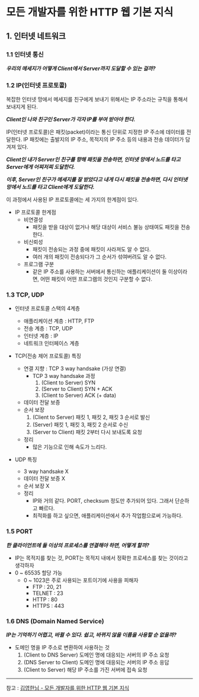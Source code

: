 # 모든 개발자를 위한 HTTP 웹 기본 지식
## 1. 인터넷 네트워크
### 1.1 인터넷 통신
**_우리의 메세지가 어떻게 Client에서 Server까지 도달할 수 있는 걸까?_**


### 1.2 IP(인터넷 프로토콜)
복잡한 인터넷 망에서 메세지를 친구에게 보내기 위해서는 IP 주소라는 규칙을 통해서 보내지게 된다.  

_**Client인 나와 친구인 Server가 각자 IP를 부여 받아야 한다.**_

IP(인터넷 프로토콜)은 패킷(packet)이라는 통신 단위로 지정한 IP 주소에 데이터를 전달한다. IP 패킷에는 출발지의 IP 주소, 목적지의 IP 주소 등의 내용과 전송 데이터가 담겨져 있다.  

_**Client인 내가 Server인 친구를 향해 패킷을 전송하면, 인터넷 망에서 노드를 타고 Server에게 어찌저찌 도달한다.**_  

_**이후, Server인 친구가 메세지를 잘 받았다고 내게 다시 패킷을 전송하면, 다시 인터넷 망에서 노드를 타고 Client에게 도달한다.**_

이 과정에서 사용된 IP 프로토콜에는 세 가지의 한계점이 있다.
- IP 프로토콜 한계점
  - 비연결성
    - 패킷을 받을 대상이 없거나 해당 대상이 서비스 불능 상태여도 패킷을 전송한다.
  - 비신뢰성
    - 패킷이 전송되는 과정 중에 패킷이 사라져도 알 수 없다.
    - 여러 개의 패킷이 전송되다가 그 순서가 섞여버려도 알 수 없다.
  - 프로그램 구분
    - 같은 IP 주소를 사용하는 서버에서 통신하는 애플리케이션이 둘 이상이라면, 어떤 패킷이 어떤 프로그램의 것인지 구분할 수 없다.


### 1.3 TCP, UDP
 - 인터넷 프로토콜 스택의 4계층
   - 애플리케이션 계층 : HTTP, FTP
   - 전송 계층 : TCP, UDP
   - 인터넷 계층 : IP
   - 네트워크 인터페이스 계층
   

 - TCP(전송 제어 프로토콜) 특징  
   - 연결 지향 : TCP 3 way handsake (가상 연결)
     - TCP 3 way handsake 과정
         1. (Client to Server) SYN
         2. (Server to Client) SYN + ACK
         3. (Client to Server) ACK (+ data)
   - 데이터 전달 보증
   - 순서 보장
     1. (Client to Server) 패킷 1, 패킷 2, 패킷 3 순서로 발신
     2. (Server) 패킷 1, 패킷 3, 패킷 2 순서로 수신
     3. (Server to Client) 패킷 2부터 다시 보내도록 요청
   - 정리
     - 많은 기능으로 인해 속도가 느리다.


 - UDP 특징
   - 3 way handsake X
   - 데이터 전달 보증 X
   - 순서 보장 X
   - 정리
     - IP와 거의 같다. PORT, checksum 정도만 추가되어 있다. 그래서 단순하고 빠르다.
     - 최적화를 하고 싶으면, 애플리케이션에서 추가 작업함으로써 가능하다.


### 1.5 PORT
_**한 클라이언트에 둘 이상의 프로세스를 연결해야 하면, 어떻게 할까?**_
- IP는 목적지를 찾는 것, PORT는 목적지 내에서 정확한 프로세스를 찾는 것이라고 생각하자
- 0 ~ 65535 할당 가능
  - 0 ~ 1023은 주로 사용되는 포트이기에 사용을 피해자
    - FTP : 20, 21
    - TELNET : 23
    - HTTP : 80
    - HTTPS : 443

### 1.6 DNS (Domain Named Service)
**_IP는 기억하기 어렵고, 바뀔 수 있다. 쉽고, 바뀌지 않을 이름을 사용할 순 없을까?_**
- 도메인 명을 IP 주소로 변환하여 사용하는 것
  1. (Client to DNS Server) 도메인 명에 대응되는 서버의 IP 주소 요청 
  2. (DNS Server to Client) 도메인 명에 대응되는 서버의 IP 주소 응답
  3. (Client to Server) 해당 IP 주소를 가진 서버에 접속 요청

---

참고 : [김영한님 - 모든 개발자를 위한 HTTP 웹 기본 지식](https://www.inflearn.com/course/http-%EC%9B%B9-%EB%84%A4%ED%8A%B8%EC%9B%8C%ED%81%AC/)
